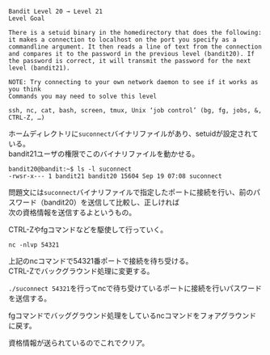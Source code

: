 ```

Bandit Level 20 → Level 21
Level Goal

There is a setuid binary in the homedirectory that does the following: it makes a connection to localhost on the port you specify as a commandline argument. It then reads a line of text from the connection and compares it to the password in the previous level (bandit20). If the password is correct, it will transmit the password for the next level (bandit21).

NOTE: Try connecting to your own network daemon to see if it works as you think
Commands you may need to solve this level

ssh, nc, cat, bash, screen, tmux, Unix ‘job control’ (bg, fg, jobs, &, CTRL-Z, …)
```

ホームディレクトリに`suconnect`バイナリファイルがあり、setuidが設定されている。  
bandit21ユーザの権限でこのバイナリファイルを動かせる。  

```
bandit20@bandit:~$ ls -l suconnect 
-rwsr-x--- 1 bandit21 bandit20 15604 Sep 19 07:08 suconnect
```

問題文には`suconnect`バイナリファイルで指定したポートに接続を行い、前のパスワード（bandit20）を送信して比較し、正しければ  
次の資格情報を送信するよというもの。  

CTRL-Zやfgコマンドなどを駆使して行っていく。  

`nc -nlvp 54321`  

上記のncコマンドで54321番ポートで接続を待ち受ける。  
CTRL-Zでバックグラウンド処理に変更する。  

`./suconnect 54321`を行ってncで待ち受けているポートに接続を行いパスワードを送信する。  

fgコマンドでバッググラウンド処理をしているncコマンドをフォアグラウンドに戻す。  

資格情報が送られているのでこれでクリア。  

